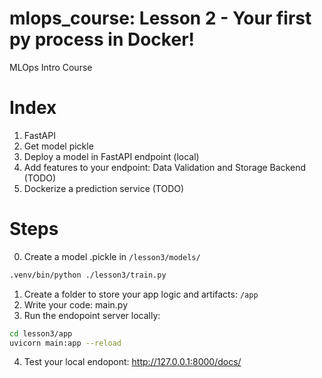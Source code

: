 # mlops_course: Lesson 2 - Your first py process in Docker!
MLOps Intro Course

# Index
1. FastAPI
2. Get model pickle
3. Deploy a model in FastAPI endpoint (local)
4. Add features to your endpoint: Data Validation and Storage Backend (TODO)
5. Dockerize a prediction service (TODO)

# Steps
0. Create a model .pickle in `/lesson3/models/`
```bash
.venv/bin/python ./lesson3/train.py
```

1. Create a folder to store your app logic and artifacts: `/app` 
2. Write your code: main.py
3. Run the endopoint server locally:
```bash
cd lesson3/app
uvicorn main:app --reload
```
4. Test your local endopont: http://127.0.0.1:8000/docs/






